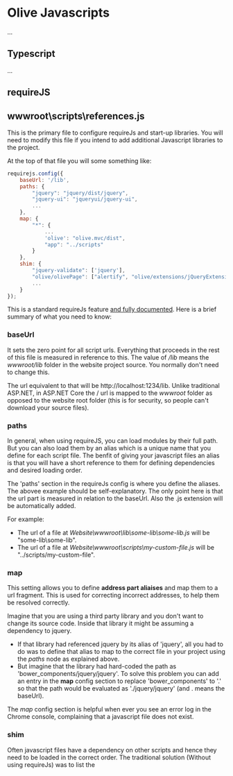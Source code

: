 # Olive Javascripts
...

## Typescript
...

## requireJS

## wwwroot\scripts\references.js
This is the primary file to configure requireJs and start-up libraries.
You will need to modify this file if you intend to add additional Javascript libraries to the project.

At the top of that file you will some something like:

```javascript
requirejs.config({
    baseUrl: '/lib',
    paths: {
        "jquery": "jquery/dist/jquery",
        "jquery-ui": "jqueryui/jquery-ui",
        ...       
    },
    map: {
        "*": {
            ...
            'olive': "olive.mvc/dist",
            "app": "../scripts"
        }
    },
    shim: {        
        "jquery-validate": ['jquery'],        
        "olive/olivePage": ["alertify", "olive/extensions/jQueryExtensions", "combodate"],
        ...
    }
});
```

This is a standard requireJs feature [and fully documented](http://requirejs.org/docs/api.html#config). Here is a brief summary of what you need to know:

### baseUrl
It sets the zero point for all script urls. Everything that proceeds in the rest of this file is measured in reference to this.
The value of */lib* means the *wwwroot/lib* folder in the website project source. You normally don't need to change this.

The url equivalent to that will be http://localhost:1234/lib. Unlike traditional ASP.NET, in ASP.NET Core the / url is mapped to the *wwwroot* folder as opposed to the website root folder (this is for security, so people can't download your source files).

### paths
In general, when using requireJS, you can load modules by their full path. But you can also load them by an alias which is a unique name that you define for each script file. The benfit of giving your javascript files an alias is that you will have a short reference to them for defining dependencies and desired loading order.

The 'paths' section in the requireJs config is where you define the aliases. The abovee example should be self-explanatory. The only point here is that the url part is measured in relation to the baseUrl. Also the .js extension will be automatically added.

For example:
- The url of a file at *Website\wwwroot\lib\some-lib\some-lib.js* will be "some-lib\some-lib".
- The url of a file at *Website\wwwroot\scripts\my-custom-file.js* will be "../scripts/my-custom-file".

### map
This setting allows you to define **address part aliaises** and map them to a url fragment. This is used for correcting incorrect addresses, to help them be resolved correctly.

Imagine that you are using a third party library and you don't want to change its source code. Inside that library it might be assuming a dependency to jquery.
- If that library had referenced jquery by its alias of 'jquery', all you had to do was to define that alias to map to the correct file in your project using the *paths* node as explained above.
- But imagine that the library had hard-coded the path as 'bower_components/jquery/jquery'. To solve this problem you can add an entry in the **map** config section to replace 'bower_components' to '.' so that the path would be evaluated as './jquery/jquery' (and . means the baseUrl).

The *map* config section is helpful when ever you see an error log in the Chrome console, complaining that a javascript file does not exist.

### shim
Often javascript files have a dependency on other scripts and hence they need to be loaded in the correct order. The traditional solution (Without using requireJs) was to list the <script> tags in the correct order in the html file. But requireJs works in a different way, and tried to parallelise script loading for improving performance when there is no known dependencies. 

What this means is that requireJs needs to know about those dependencies, or else it will load them in parallel, or in any random order, which can cause problems.

Script files can declare their dependencies by using the **import** statement, in which case requireJs would be able to understand that automatically.

Alternatively, and in particular for legacy libraries that don't do it, you need to declare the dependencies using the **shim** config section as demonstrated in the above example.

## Loading javascript files
The next statement after config, in **references.js**, is the load command:
```javascript
requirejs(["app/appPage", "olive/olivePage", "jquery", "jquery-ui", ...]);
```
Basically for each javascript file you want added, you add its alias to the array.

This means that to add a new Javascript file to the project (that you want loaded at the beginning and for every page) you can just:
1. Define it under **paths** in the config section.
2. Add its aliais to this array.

## Loading javascript modules dynamically
Sometimes you need to create custom javascript modules that are loaded for specific pages as opposed to the whole application.

For example if your script file is under wwwroot/scripts/components/my-script.js you can load it by running the following Javascript code:

'''javascript
window.loadModule('/scripts/components/my-script');
```

Or if you want to run a static function of your module named *Run* as soon as it's loaded, you can use:

'''javascript
window.loadModule('/scripts/components/my-script', m => m.default.Run());
```
To achieve this in M#, in the Page definition file where you want this script to be loaded, you can use the *LoadJavascriptModule()* method as shown below:
```csharp
public class SomePage : RootPage
{
    public SomePage()
    {
        LoadJavascriptModule("/scripts/components/projectTabs.js", "Run()");
    }
}
